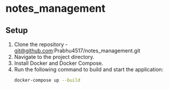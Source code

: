 # notes_management

## Setup

1. Clone the repository - git@github.com:Prabhu4517/notes_management.git
2. Navigate to the project directory.
3. Install Docker and Docker Compose.
4. Run the following command to build and start the application:
   ```bash
   docker-compose up --build